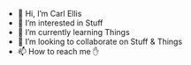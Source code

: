 - 👋 Hi, I’m Carl Ellis
- 👀 I’m interested in Stuff
- 🌱 I’m currently learning Things
- 💞️ I’m looking to collaborate on Stuff & Things
- 📫 How to reach me ✋


